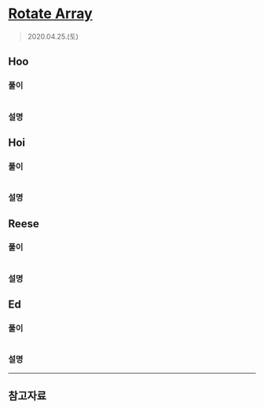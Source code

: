 # [Rotate Array](https://leetcode.com/explore/interview/card/top-interview-questions-easy/92/array/646/)

> 2020.04.25.(토)

## Hoo
 
### 풀이

```js
```

### 설명

## Hoi

### 풀이

```js
```

### 설명

## Reese

### 풀이

```js
```

### 설명

## Ed

### 풀이

```js
```

### 설명

---

## 참고자료
